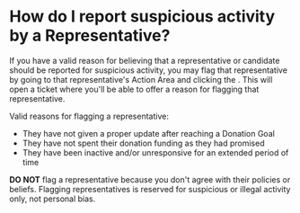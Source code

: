 # How do I report suspicious activity by a Representative? #
If you have a valid reason for believing that a representative or candidate should be 
reported for suspicious activity, you may flag that representative by going 
to that representative's Action Area and clicking the <i class="fa fa-flag"></i>.
This will open a ticket where you'll be able to offer a reason for flagging 
that representative. 

Valid reasons for flagging a representative:

* They have not given a proper update after reaching a Donation Goal
* They have not spent their donation funding as they had promised
* They have been inactive and/or unresponsive for an extended period of time

**DO NOT** flag a representative because you don't agree with their policies or 
beliefs. Flagging representatives is reserved for suspicious or illegal 
activity only, not personal bias. 
